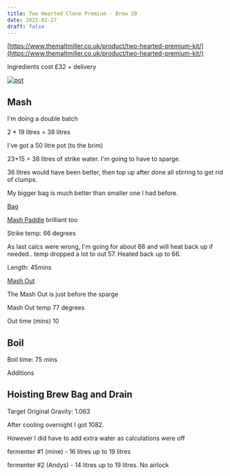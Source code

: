 ```yaml
---
title: Two Hearted Clone Premium - Brew 10 
date: 2022-02-27
draft: false 
---
```


[https://www.themaltmiller.co.uk/product/two-hearted-premium-kit/](https://www.themaltmiller.co.uk/product/two-hearted-premium-kit/)


Ingredients cost £32 + delivery

[![pot](/images/2022-02-27/spot.jpg "spot")](/images/2022-02-27/spot.jpg)

## Mash

I'm doing a double batch

2 * 19 litres = 38 litres

I've got a 50 litre pot (to the brim)

23+15 = 38 litres of strike water. I'm going to have to sparge.

36 litres would have been better, then top up after done all stirring to get rid of clumps.

My bigger bag is much better than smaller one I had before.

[Bag](https://www.themaltmiller.co.uk/product/grain-bag-fits-all-pots-up-to-100l/)

[Mash Paddle](https://www.themaltmiller.co.uk/product/mash-paddle/) brilliant too


Strike temp: 66 degrees

As last calcs were wrong, I'm going for about 68 and will heat back up if needed.. temp dropped a lot to out 57. Heated back up to 66.


Length: 45mins

[Mash Out](https://en.wikipedia.org/wiki/Lautering#:~:text=Mashout%20is%20the%20term%20for,mash%20and%20wort%20more%20fluid.)

The Mash Out is just before the sparge

Mash Out temp 77 degrees

Out time (mins) 10

## Boil

Boil time: 75 mins

Additions

## Hoisting Brew Bag and Drain

Target Original Gravity: 1.063

After cooling overnight I got 1082. 

However I did have to add extra water as calculations were off

fermenter #1 (mine) - 16 litres up to 19 litres

fermenter #2 (Andys) - 14 litres up to 19 litres. No airlock


